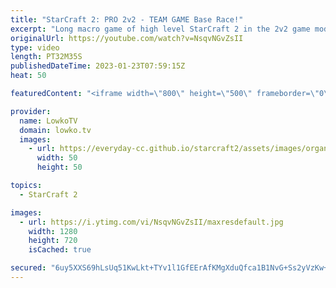 ```yaml
---
title: "StarCraft 2: PRO 2v2 - TEAM GAME Base Race!"
excerpt: "Long macro game of high level StarCraft 2 in the 2v2 game mode, between XY & MacSed and Trigger & Nina.   Best-of-7 between Serral & Oliveira vs Maru & Solar: https://youtu.be/r7vTyyXnGC0  Support my work: https://patreon.com/lowkotv Lowko Merch: https://lowko.shop  My YouTube channels: @LowkoTV @MoreLowko"
originalUrl: https://youtube.com/watch?v=NsqvNGvZsII
type: video
length: PT32M35S
publishedDateTime: 2023-01-23T07:59:15Z
heat: 50

featuredContent: "<iframe width=\"800\" height=\"500\" frameborder=\"0\" src=\"https://www.youtube.com/embed/NsqvNGvZsII\" allow=\"accelerometer; autoplay; encrypted-media; gyroscope; picture-in-picture\" allowfullscreen></iframe>"

provider:
  name: LowkoTV
  domain: lowko.tv
  images:
    - url: https://everyday-cc.github.io/starcraft2/assets/images/organizations/lowko.tv-50x50.jpg
      width: 50
      height: 50

topics:
  - StarCraft 2

images:
  - url: https://i.ytimg.com/vi/NsqvNGvZsII/maxresdefault.jpg
    width: 1280
    height: 720
    isCached: true

secured: "6uy5XXS69hLsUq51KwLkt+TYv1l1GfEErAfKMgXduQfca1B1NvG+Ss2yVzKw+GKZwsHIFxumrpIj/9qMF0FqNbvwfWbZChfSTTF3bXLvqpRTlwXcQfK+/N0RxP/SwgLzyCs19q/vsDkTcquRP8tpuoqYRbk2sqGuct1EzSORIgBX5/d+PFviggEUCaMgM2KWvFc2i8cZr1mrcoJsl31rZ/44P+ha0AYrQSAXknRP8j7fZQfj/3IrEh4tlPqp2sfbGCDvxoKki8cuYap3XdURnKZgXLfDUVhdW6Migzn7OkZlCjIbh43tvZm6iKsBJ9iYmjoPFKVDLYBNrVkq/1qo7vMjWj2hWQMKlwiZ0RMnRZFr2TXlfgioM0KygZ5Haq+5M685N31V8PSv4pqLuu1YFU4BpIts9N345jIj2F173qY=;fig3bIBaRcMcbcQAd9/93Q=="
---
```


